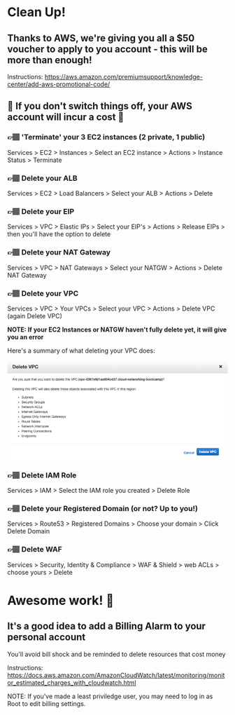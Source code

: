 # Clean Up!

## Thanks to AWS, we're giving you all a $50 voucher to apply to you account - this will be more than enough!
Instructions: https://aws.amazon.com/premiumsupport/knowledge-center/add-aws-promotional-code/

## 🚨 __If you don't switch things off, your AWS account will incur a cost__ 🚨

### 👉🏽 'Terminate' your 3 EC2 instances (2 private, 1 public)
Services > EC2 > Instances > Select an EC2 instance > Actions > Instance Status > Terminate

### 👉🏽 Delete your ALB
Services > EC2 > Load Balancers > Select your ALB > Actions > Delete

### 👉🏽 Delete your EIP
Services > VPC > Elastic IPs > Select your EIP's > Actions > Release EIPs > then you'll have the option to delete

### 👉🏽 Delete your NAT Gateway
Services > VPC > NAT Gateways > Select your NATGW > Actions > Delete NAT Gateway

### 👉🏽 Delete your VPC
Services > VPC > Your VPCs > Select your VPC > Actions > Delete VPC (again Delete VPC)

__NOTE: If your EC2 Instances or NATGW haven't fully delete yet, it will give you an error__

Here's a summary of what deleting your VPC does:

![Delete VPC](images/delete_VPC.png)

### 👉🏽 Delete IAM Role
Services > IAM > Select the IAM role you created > Delete Role

### 👉🏽 Delete your Registered Domain (or not? Up to you!)
Services > Route53 > Registered Domains > Choose your domain > Click Delete Domain

### 👉🏽 Delete WAF
Services > Security, Identity & Compliance > WAF & Shield > web ACLs > choose yours > Delete

# Awesome work! 🌈

## It's a good idea to add a Billing Alarm to your personal account
You'll avoid bill shock and be reminded to delete resources that cost money

Instructions: https://docs.aws.amazon.com/AmazonCloudWatch/latest/monitoring/monitor_estimated_charges_with_cloudwatch.html

NOTE: If you've made a least priviledge user, you may need to log in as Root to edit billing settings.
